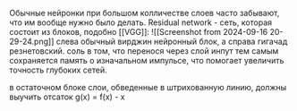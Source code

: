 Обычные нейронки при большом колличестве слоев часто забывают, что им вообще нужно было делать. 
Residual network - сеть, которая состоит из блоков, подобно [[VGG]]: 
![[Screenshot from 2024-09-16 20-29-24.png]]
слева обычный вирджин нейронный блок, а справа гигачад резнетовский. 
соль в том, что перенося через слой инпут тем самым сохраняется память о изначальном импульсе, что помогает увеличить точность глубоких сетей.

в остаточном блоке слои, обведенные в штрихованную линию, должны выучить отсаток g(x) = f(x) - x